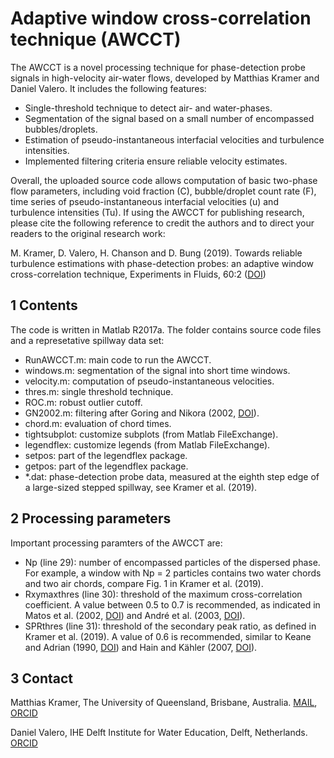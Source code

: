 Adaptive window cross-correlation technique (AWCCT)
===================================================

The AWCCT is a novel processing technique for phase-detection probe signals in high-velocity air-water flows, developed by Matthias Kramer and Daniel Valero. It includes the following features:

- Single-threshold technique to detect air- and water-phases.
- Segmentation of the signal based on a small number of encompassed bubbles/droplets.
- Estimation of pseudo-instantaneous interfacial velocities and turbulence intensities.
- Implemented filtering criteria ensure reliable velocity estimates.

Overall, the uploaded source code allows computation of basic two-phase flow parameters, including void fraction (C), bubble/droplet count rate (F), time series of pseudo-instantaneous interfacial velocities (u) and turbulence intensities (Tu). If using the AWCCT for publishing research, please cite the following reference to credit the authors and to direct your readers to the original  research work:

M. Kramer, D. Valero, H. Chanson and D. Bung (2019). Towards reliable turbulence estimations with phase-detection probes: an adaptive window cross-correlation technique, Experiments in Fluids, 60:2 ([DOI](https://doi.org/10.1007/s00348-018-2650-9))

1 Contents
----------

The code is written in Matlab R2017a. The folder contains source code files and a represetative spillway data set:
- RunAWCCT.m: main code to run the AWCCT.
- windows.m: segmentation of the signal into short time windows.
- velocity.m: computation of pseudo-instantaneous velocities.
- thres.m: single threshold technique.
- ROC.m: robust outlier cutoff.
- GN2002.m: filtering after Goring and Nikora (2002, [DOI](https://doi.org/10.1061/(ASCE)0733-9429(2002)128:1(117))).
- chord.m: evaluation of chord times.
- tightsubplot: customize subplots (from Matlab FileExchange).
- legendflex: customize legends (from Matlab FileExchange).
- setpos: part of the legendflex package.
- getpos: part of the legendflex package. 
- *.dat: phase-detection probe data, measured at the eighth step edge of a large-sized stepped spillway, see Kramer et al. (2019).


2 Processing parameters
------------------------

Important processing paramters of the AWCCT are:
- Np (line 29): number of encompassed particles of the dispersed phase. For example, a window with 
Np = 2 particles contains two water chords and two air chords, compare Fig. 1 in Kramer et al. (2019).
- Rxymaxthres (line 30): threshold of the maximum cross-correlation coefficient. A value between 0.5 to 0.7 is recommended, as indicated in Matos et al. (2002, [DOI](https://doi.org/10.1061/40655(2002)58)) and André et al. (2003, [DOI](https://doi.org/10.1061/(ASCE)0733-9429(2005)131:5(423))). 
- SPRthres (line 31): threshold of the secondary peak ratio, as defined in Kramer et al. (2019). A value of 0.6 is recommended, similar to Keane and Adrian (1990, [DOI](https://doi.org/10.1088/0957-0233/1/11/013)) and Hain and Kähler (2007, [DOI](https://doi.org/10.1007/s00348-007-0266-6)).

3 Contact
----------
Matthias Kramer, The University of Queensland, Brisbane, Australia. [MAIL](m.kramer@uq.edu.au), [ORCID](https://orcid.org/0000-0001-5673-2751)

Daniel Valero, IHE Delft Institute for Water Education, Delft, Netherlands. [ORCID](http://orcid.org/0000-0002-7127-7547)
